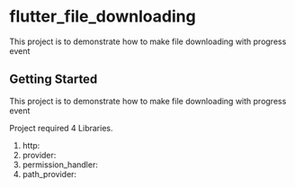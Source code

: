 # flutter_file_downloading

This project is to demonstrate how to make file downloading with progress event

## Getting Started

This project is to demonstrate how to make file downloading with progress event

Project required 4 Libraries.

1. http:
2. provider:
3. permission_handler:
4. path_provider:

